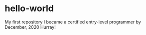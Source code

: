 # hello-world
My first repository
I became a certified entry-level programmer by December, 2020
Hurray!
